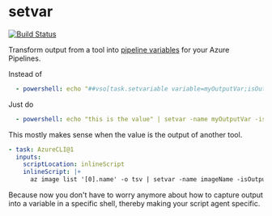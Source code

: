 # setvar

[![Build Status](https://manuel.visualstudio.com/setvar/_apis/build/status/riezebosch.setvar)](https://manuel.visualstudio.com/setvar/_build/latest?definitionId=23)

Transform output from a tool into [pipeline variables](https://docs.microsoft.com/en-us/azure/devops/pipelines/process/variables?view=vsts&tabs=yaml%2Cbatch#set-a-job-scoped-variable-from-a-script) for your Azure Pipelines.

Instead of 
```yaml
  - powershell: echo "##vso[task.setvariable variable=myOutputVar;isOutput=true]this is the value"
```

Just do
```yaml
  - powershell: echo "this is the value" | setvar -name myOutputVar -isOutput
```

This mostly makes sense when the value is the output of another tool.
```yaml
- task: AzureCLI@1
  inputs:
    scriptLocation: inlineScript
    inlineScript: |+
      az image list '[0].name' -o tsv | setvar -name imageName -isOutput=true
```

Because now you don't have to worry anymore about how to capture output into a variable in a specific shell, thereby making your script agent specific.
